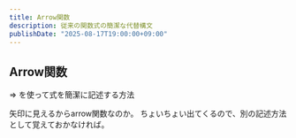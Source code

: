 ```yaml
---
title: Arrow関数
description: 従来の関数式の簡潔な代替構文
publishDate: "2025-08-17T19:00:00+09:00"
---
```


## Arrow関数

=> を使って式を簡潔に記述する方法

矢印に見えるからarrow関数なのか。
ちょいちょい出てくるので、別の記述方法として覚えておかなければ。